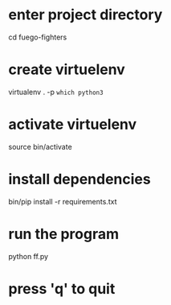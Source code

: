 # enter project directory
cd fuego-fighters

# create virtuelenv
virtualenv . -p `which python3`

# activate virtuelenv
source bin/activate

# install dependencies
bin/pip install -r requirements.txt

# run the program
python ff.py

# press 'q' to quit